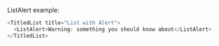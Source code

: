 ListAlert example:

```js
<TitledList title="List with Alert">
  <ListAlert>Warning: something you should know about</ListAlert>
</TitledList>
```
